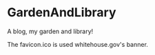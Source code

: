 # GardenAndLibrary
A blog, my garden and library!

The favicon.ico is used whitehouse.gov's banner.
